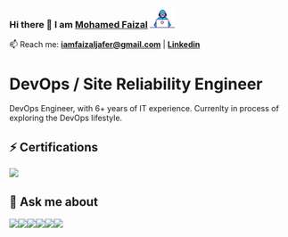 ### Hi there 👋 I am [Mohamed Faizal](https://www.instagram.com/themohamedfaizal/) <img src="https://github.com/themohamedfaizal/themohamedfaizal/blob/main/Designs/Developer.gif" width="45px">



<!--
**iamfaizaljafer/iamfaizaljafer** is a ✨ _special_ ✨ repository because its `README.md` (this file) appears on your GitHub profile.

Here are some ideas to get you started:

- 🔭 I’m currently working on ...
- 🌱 I’m currently learning ...
- 👯 I’m looking to collaborate on ...
- 🤔 I’m looking for help with ...
- 💬 Ask me about ...
- 📫 How to reach me: ...
- 😄 Pronouns: ...
- ⚡ Fun fact: ...
-->

📫 Reach me: **iamfaizaljafer@gmail.com** | **[Linkedin](https://www.linkedin.com/in/iamfaizaljafer/)**


# DevOps / Site Reliability Engineer

DevOps Engineer, with 6+ years of IT experience. Currenlty in process of exploring the DevOps lifestyle.

## ⚡ Certifications


<img src="https://user-images.githubusercontent.com/91851332/141673202-686f7899-688d-416e-afac-a87950faa986.png" width="100px">

## 💬 Ask me about
<img src="https://user-images.githubusercontent.com/91851332/141673355-f808ba5a-4c22-433f-8e59-a17e10c833c8.png" width="150px"><img src="https://user-images.githubusercontent.com/91851332/139103507-f4890e79-158c-4e8f-b59f-864cbc397467.png" width="175px"><img src="https://user-images.githubusercontent.com/91851332/141698523-80a0639d-d33e-4c51-89d1-391c8633c27e.png" width="92px"><img src="https://user-images.githubusercontent.com/91851332/141673734-8285c7cb-69a1-477d-bc00-24a54f96dd9f.PNG" width="107px"><img src="https://user-images.githubusercontent.com/91851332/139105072-ed93ecf1-870e-4986-9ba2-ff987ae288e0.png" width="95px"><img src="https://user-images.githubusercontent.com/91851332/139106156-df215edc-df09-427c-8975-3164ac4939c4.png" width="121px">


<!---
themohamedfaizal/themohamedfaizal is a ✨ special ✨ repository because its `README.md` (this file) appears on your GitHub profile.
You can click the Preview link to take a look at your changes.
--->
